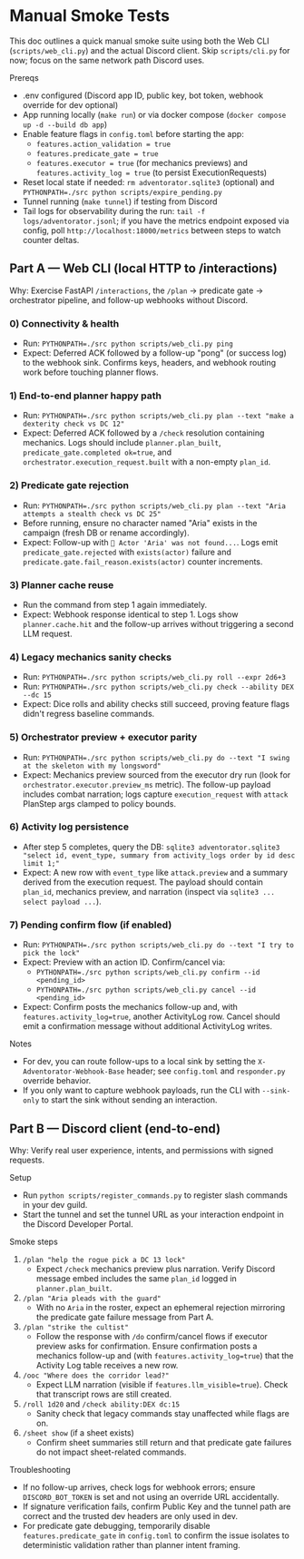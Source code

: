 # Manual Smoke Tests

This doc outlines a quick manual smoke suite using both the Web CLI (`scripts/web_cli.py`) and the actual Discord client. Skip `scripts/cli.py` for now; focus on the same network path Discord uses.

Prereqs
- .env configured (Discord app ID, public key, bot token, webhook override for dev optional)
- App running locally (`make run`) or via docker compose (`docker compose up -d --build db app`)
- Enable feature flags in `config.toml` before starting the app:
  - `features.action_validation = true`
  - `features.predicate_gate = true`
  - `features.executor = true` (for mechanics previews) and `features.activity_log = true` (to persist ExecutionRequests)
- Reset local state if needed: `rm adventorator.sqlite3` (optional) and `PYTHONPATH=./src python scripts/expire_pending.py`
- Tunnel running (`make tunnel`) if testing from Discord
- Tail logs for observability during the run: `tail -f logs/adventorator.jsonl`; if you have the metrics endpoint exposed via config, poll `http://localhost:18000/metrics` between steps to watch counter deltas.

## Part A — Web CLI (local HTTP to /interactions)

Why: Exercise FastAPI `/interactions`, the `/plan` → predicate gate → orchestrator pipeline, and follow-up webhooks without Discord.

### 0) Connectivity & health
- Run: `PYTHONPATH=./src python scripts/web_cli.py ping`
- Expect: Deferred ACK followed by a follow-up "pong" (or success log) to the webhook sink. Confirms keys, headers, and webhook routing work before touching planner flows.

### 1) End-to-end planner happy path
- Run: `PYTHONPATH=./src python scripts/web_cli.py plan --text "make a dexterity check vs DC 12"`
- Expect: Deferred ACK followed by a `/check` resolution containing mechanics. Logs should include `planner.plan_built`, `predicate_gate.completed ok=true`, and `orchestrator.execution_request.built` with a non-empty `plan_id`.

### 2) Predicate gate rejection
- Run: `PYTHONPATH=./src python scripts/web_cli.py plan --text "Aria attempts a stealth check vs DC 25"`
- Before running, ensure no character named "Aria" exists in the campaign (fresh DB or rename accordingly).
- Expect: Follow-up with `🛑 Actor 'Aria' was not found...`. Logs emit `predicate_gate.rejected` with `exists(actor)` failure and `predicate.gate.fail_reason.exists(actor)` counter increments.

### 3) Planner cache reuse
- Run the command from step 1 again immediately.
- Expect: Webhook response identical to step 1. Logs show `planner.cache.hit` and the follow-up arrives without triggering a second LLM request.

### 4) Legacy mechanics sanity checks
- Run: `PYTHONPATH=./src python scripts/web_cli.py roll --expr 2d6+3`
- Run: `PYTHONPATH=./src python scripts/web_cli.py check --ability DEX --dc 15`
- Expect: Dice rolls and ability checks still succeed, proving feature flags didn't regress baseline commands.

### 5) Orchestrator preview + executor parity
- Run: `PYTHONPATH=./src python scripts/web_cli.py do --text "I swing at the skeleton with my longsword"`
- Expect: Mechanics preview sourced from the executor dry run (look for `orchestrator.executor.preview_ms` metric). The follow-up payload includes combat narration; logs capture `execution_request` with `attack` PlanStep args clamped to policy bounds.

### 6) Activity log persistence
- After step 5 completes, query the DB: `sqlite3 adventorator.sqlite3 "select id, event_type, summary from activity_logs order by id desc limit 1;"`
- Expect: A new row with `event_type` like `attack.preview` and a summary derived from the execution request. The payload should contain `plan_id`, mechanics preview, and narration (inspect via `sqlite3 ... select payload ...`).

### 7) Pending confirm flow (if enabled)
- Run: `PYTHONPATH=./src python scripts/web_cli.py do --text "I try to pick the lock"`
- Expect: Preview with an action ID. Confirm/cancel via:
  - `PYTHONPATH=./src python scripts/web_cli.py confirm --id <pending_id>`
  - `PYTHONPATH=./src python scripts/web_cli.py cancel --id <pending_id>`
- Expect: Confirm posts the mechanics follow-up and, with `features.activity_log=true`, another ActivityLog row. Cancel should emit a confirmation message without additional ActivityLog writes.

Notes
- For dev, you can route follow-ups to a local sink by setting the `X-Adventorator-Webhook-Base` header; see `config.toml` and `responder.py` override behavior.
- If you only want to capture webhook payloads, run the CLI with `--sink-only` to start the sink without sending an interaction.

## Part B — Discord client (end-to-end)

Why: Verify real user experience, intents, and permissions with signed requests.

Setup
- Run `python scripts/register_commands.py` to register slash commands in your dev guild.
- Start the tunnel and set the tunnel URL as your interaction endpoint in the Discord Developer Portal.

Smoke steps
1) `/plan "help the rogue pick a DC 13 lock"`
   - Expect `/check` mechanics preview plus narration. Verify Discord message embed includes the same `plan_id` logged in `planner.plan_built`.
2) `/plan "Aria pleads with the guard"`
   - With no `Aria` in the roster, expect an ephemeral rejection mirroring the predicate gate failure message from Part A.
3) `/plan "strike the cultist"`
   - Follow the response with `/do` confirm/cancel flows if executor preview asks for confirmation. Ensure confirmation posts a mechanics follow-up and (with `features.activity_log=true`) that the Activity Log table receives a new row.
4) `/ooc "Where does the corridor lead?"`
   - Expect LLM narration (visible if `features.llm_visible=true`). Check that transcript rows are still created.
5) `/roll 1d20` and `/check ability:DEX dc:15`
   - Sanity check that legacy commands stay unaffected while flags are on.
6) `/sheet show` (if a sheet exists)
   - Confirm sheet summaries still return and that predicate gate failures do not impact sheet-related commands.

Troubleshooting
- If no follow-up arrives, check logs for webhook errors; ensure `DISCORD_BOT_TOKEN` is set and not using an override URL accidentally.
- If signature verification fails, confirm Public Key and the tunnel path are correct and the trusted dev headers are only used in dev.
- For predicate gate debugging, temporarily disable `features.predicate_gate` in `config.toml` to confirm the issue isolates to deterministic validation rather than planner intent framing.
